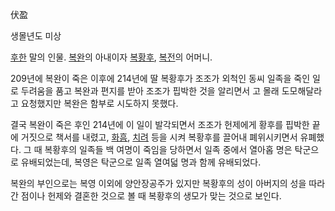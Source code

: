 伏盈  

생몰년도 미상  

[후한](%ED%9B%84%ED%95%9C.md) 말의 인물. [복완](%EB%B3%B5%EC%99%84.md)의 아내이자
[복황후](%EB%B3%B5%ED%99%A9%ED%9B%84.md), [복전](%EB%B3%B5%EC%A0%84.md)의 어머니.

209년에 복완이 죽은 이후에 214년에 딸 복황후가 조조가 외척인 동씨 일족을 죽인 일로 두려움을 품고 복완과 편지를 받아 조조가 핍박한
것을 알리면서 고 몰래 도모해달라고 요청했지만 복완은 함부로 시도하지 못했다.  

결국 복완이 죽은 후인 214년에 이 일이 발각되면서 조조가 헌제에게 황후를 핍박한 끝에 거짓으로 책서를 내렸고,
[화흠](%ED%99%94%ED%9D%A0.md), [치려](%EC%B9%98%EB%A0%A4.md) 등을 시켜 복황후를 끌어내
폐위시키면서 유폐했다. 그 때 복황후의 일족들 백 여명이 죽임을 당하면서 일족 중에서 열아홉 명은 탁군으로 유배되었는데, 복영은 탁군으로
일족 열여덟 명과 함께 유배되었다.

복완의 부인으로는 복영 이외에 양안장공주가 있지만 복황후의 성이 아버지의 성을 따라간 점이나 헌제와 결혼한 것으로 볼 때 복황후의 생모가
맞는 것으로 보인다.  

